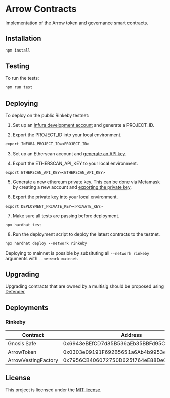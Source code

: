 # Arrow Contracts

Implementation of the Arrow token and governance smart contracts.

## Installation

```bash
npm install
```

## Testing

To run the tests:

```bash
npm run test
```

## Deploying

To deploy on the public Rinkeby testnet:

1. Set up an [Infura development account](https://blog.infura.io/getting-started-with-infura-28e41844cc89/) and generate a PROJECT_ID.

2. Export the PROJECT_ID into your local environment.

```
export INFURA_PROJECT_ID=<PROJECT_ID>
```

3. Set up an Etherscan account and [generate an API key](https://etherscan.io/myapikey).

4. Export the ETHERSCAN_API_KEY to your local environment.

```
export ETHERSCAN_API_KEY=<ETHERSCAN_API_KEY>
```

5. Generate a new ethereum private key. This can be done via Metamask by creating a new account and [exporting the private key](https://metamask.zendesk.com/hc/en-us/articles/360015289632-How-to-Export-an-Account-Private-Key).

6. Export the private key into your local environment.

```
export DEPLOYMENT_PRIVATE_KEY=<PRIVATE_KEY>
```

7. Make sure all tests are passing before deployment.

```
npx hardhat test
```

8. Run the deployment script to deploy the latest contracts to the testnet.

```
npx hardhat deploy --network rinkeby
```

Deploying to mainnet is possible by subsituting all `--network rinkeby` arguments with `--network mainnet`.

## Upgrading

Upgrading contracts that are owned by a multisig should be proposed using [Defender](https://docs.openzeppelin.com/defender/guide-upgrades)

## Deployments

### Rinkeby

| Contract            | Address                                    |
| ------------------- | ------------------------------------------ |
| Gnosis Safe         | 0x6943eBEfCD7d85B536aEb35BBFd95C5699158Abe |
| ArrowToken          | 0x0303e09191F692B5651a6Ab4b9953eC462CaBCB6 |
| ArrowVestingFactory | 0x7956CB406072750D625f764eE88De07A6e33066c |

## License

This project is licensed under the [MIT license](LICENSE).
